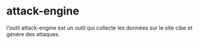 # attack-engine
l'outil attack-engine est un outil qui collecte les données sur le site cibe et  génére des attaques.

